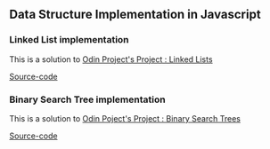 ## Data Structure Implementation in Javascript

### Linked List implementation

This is a solution to [Odin Project's Project : Linked Lists](https://www.theodinproject.com/lessons/javascript-linked-lists)

[Source-code](https://github.com/akanksha493/DS-in-js/blob/master/LinkedList/linkedList.js)

### Binary Search Tree implementation

This is a solution to [Odin Poject's Project : Binary Search Trees](https://www.theodinproject.com/lessons/javascript-binary-search-trees)

[Source-code](https://github.com/akanksha493/DS-in-js/blob/master/BinarySearchTree)


